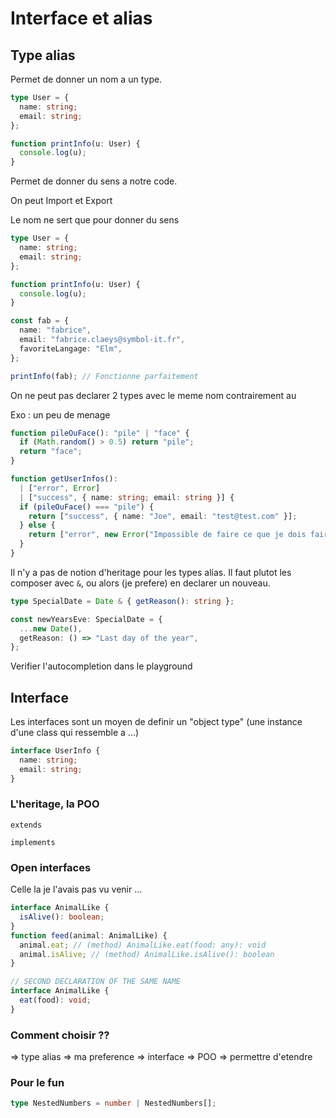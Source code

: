 # Interface et alias

## Type alias

Permet de donner un nom a un type.

```ts
type User = {
  name: string;
  email: string;
};

function printInfo(u: User) {
  console.log(u);
}
```

Permet de donner du sens a notre code.

On peut Import et Export

Le nom ne sert que pour donner du sens

```ts
type User = {
  name: string;
  email: string;
};

function printInfo(u: User) {
  console.log(u);
}

const fab = {
  name: "fabrice",
  email: "fabrice.claeys@symbol-it.fr",
  favoriteLangage: "Elm",
};

printInfo(fab); // Fonctionne parfaitement
```

On ne peut pas declarer 2 types avec le meme nom contrairement au

Exo : un peu de menage

```ts
function pileOuFace(): "pile" | "face" {
  if (Math.random() > 0.5) return "pile";
  return "face";
}

function getUserInfos():
  | ["error", Error]
  | ["success", { name: string; email: string }] {
  if (pileOuFace() === "pile") {
    return ["success", { name: "Joe", email: "test@test.com" }];
  } else {
    return ["error", new Error("Impossible de faire ce que je dois faire")];
  }
}
```

Il n'y a pas de notion d'heritage pour les types alias.
Il faut plutot les composer avec `&`, ou alors (je prefere) en declarer un nouveau.

```ts
type SpecialDate = Date & { getReason(): string };

const newYearsEve: SpecialDate = {
  ...new Date(),
  getReason: () => "Last day of the year",
};
```

Verifier l'autocompletion dans le playground

## Interface

Les interfaces sont un moyen de definir un "object type" (une instance d'une class qui ressemble a ...)

```ts
interface UserInfo {
  name: string;
  email: string;
}
```

### L'heritage, la POO

`extends`

`implements`

### Open interfaces

Celle la je l'avais pas vu venir ...

```ts
interface AnimalLike {
  isAlive(): boolean;
}
function feed(animal: AnimalLike) {
  animal.eat; // (method) AnimalLike.eat(food: any): void
  animal.isAlive; // (method) AnimalLike.isAlive(): boolean
}

// SECOND DECLARATION OF THE SAME NAME
interface AnimalLike {
  eat(food): void;
}
```

### Comment choisir ??

=> type alias => ma preference
=> interface
=> POO
=> permettre d'etendre

### Pour le fun

```ts
type NestedNumbers = number | NestedNumbers[];
```
